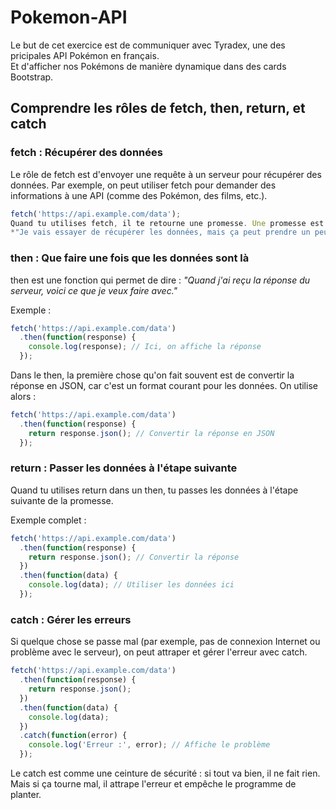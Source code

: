 # Pokemon-API

Le but de cet exercice est de communiquer avec Tyradex, une des pricipales API Pokémon en français.  
Et d'afficher nos Pokémons de manière dynamique dans des cards Bootstrap.

## Comprendre les rôles de fetch, then, return, et catch

### fetch : Récupérer des données

Le rôle de fetch est d'envoyer une requête à un serveur pour récupérer des données.
Par exemple, on peut utiliser fetch pour demander des informations à une API (comme des Pokémon, des films, etc.).

```js
fetch('https://api.example.com/data');
Quand tu utilises fetch, il te retourne une promesse. Une promesse est une façon pour JavaScript de dire :
*"Je vais essayer de récupérer les données, mais ça peut prendre un peu de temps. Quand j'aurai fini, je te dirai ce qui s'est passé."*
```

### then : Que faire une fois que les données sont là

then est une fonction qui permet de dire :
*"Quand j'ai reçu la réponse du serveur, voici ce que je veux faire avec."*

Exemple :

```js
fetch('https://api.example.com/data')
  .then(function(response) {
    console.log(response); // Ici, on affiche la réponse
  });
```

Dans le then, la première chose qu'on fait souvent est de convertir la réponse en JSON, car c'est un format courant pour les données. On utilise alors :

```js
fetch('https://api.example.com/data')
  .then(function(response) {
    return response.json(); // Convertir la réponse en JSON
  });
```

### return : Passer les données à l'étape suivante

Quand tu utilises return dans un then, tu passes les données à l'étape suivante de la promesse.

Exemple complet :

```js
fetch('https://api.example.com/data')
  .then(function(response) {
    return response.json(); // Convertir la réponse
  })
  .then(function(data) {
    console.log(data); // Utiliser les données ici
  });
```

### catch : Gérer les erreurs

Si quelque chose se passe mal (par exemple, pas de connexion Internet ou problème avec le serveur), on peut attraper et gérer l'erreur avec catch.

```js
fetch('https://api.example.com/data')
  .then(function(response) {
    return response.json();
  })
  .then(function(data) {
    console.log(data);
  })
  .catch(function(error) {
    console.log('Erreur :', error); // Affiche le problème
  });
```
Le catch est comme une ceinture de sécurité : si tout va bien, il ne fait rien. Mais si ça tourne mal, il attrape l'erreur et empêche le programme de planter.
